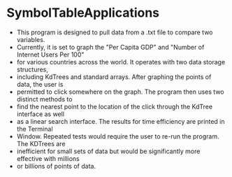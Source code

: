 # SymbolTableApplications
 * This program is designed to pull data from a .txt file to compare two variables.
 * Currently, it is set to graph the "Per Capita GDP" and "Number of Internet Users Per 100"
 * for various countries across the world. It operates with two data storage structures,
 * including KdTrees and standard arrays. After graphing the points of data, the user is 
 * permitted to click somewhere on the graph. The program then uses two distinct methods to
 * find the nearest point to the location of the click through the KdTree interface as well
 * as a linear search interface. The results for time efficiency are printed in the Terminal
 * Window. Repeated tests would require the user to re-run the program. The KDTrees are 
 * inefficient for small sets of data but would be significantly more effective with millions
 * or billions of points of data.
